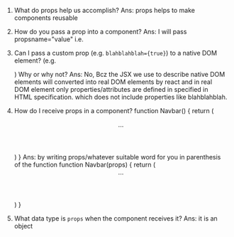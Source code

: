 1. What do props help us accomplish?
Ans: props helps to make components reusable


2. How do you pass a prop into a component?
Ans: I will pass propsname="value"
i.e. <componets propsname="value" />


3. Can I pass a custom prop (e.g. `blahblahblah={true}`) to a native
   DOM element? (e.g. <div blahblahblah={true}>) Why or why not?
Ans: No, Bcz the JSX we use to describe native DOM elements will converted into real DOM elements by react
and in real DOM element only properties/attributes are defined in specified in HTML specification.
which does not include properties like blahblahblah.


4. How do I receive props in a component?
function Navbar() {
    return (
        <header>
            ...
        </header>
    )
}
Ans: by writing props/whatever suitable word for you in parenthesis of the function
function Navbar(props) {
    return (
        <header>
            ...
        </header>
    )
}

5. What data type is `props` when the component receives it?
Ans: it is an object